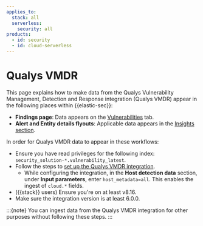 ```yaml
---
applies_to:
  stack: all 
  serverless:
    security: all
products:
  - id: security
  - id: cloud-serverless
---
```


# Qualys VMDR

This page explains how to make data from the Qualys Vulnerability Management, Detection and Response integration (Qualys VMDR) appear in the following places within {{elastic-sec}}:

- **Findings page**: Data appears on the [Vulnerabilities](/solutions/security/cloud/findings-page-3.md) tab.
- **Alert and Entity details flyouts**: Applicable data appears in the [Insights section](/solutions/security/detect-and-alert/view-detection-alert-details.md#insights-section).

In order for Qualys VMDR data to appear in these workflows:

- Ensure you have read privileges for the following index: `security_solution-*.vulnerability_latest`.
- Follow the steps to [set up the Qualys VMDR integration](https://www.elastic.co/docs/reference/integrations/qualys_vmdr).
  - While configuring the integration, in the **Host detection data** section, under **Input parameters**, enter `host_metadata=all`. This enables the ingest of `cloud.*` fields.
- ({{stack}} users) Ensure you're on at least v8.16.
- Make sure the integration version is at least 6.0.0.

:::{note}
You can ingest data from the Qualys VMDR integration for other purposes without following these steps.
:::
